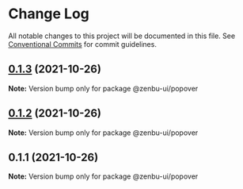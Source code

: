 # Change Log

All notable changes to this project will be documented in this file.
See [Conventional Commits](https://conventionalcommits.org) for commit guidelines.

## [0.1.3](https://github.com/KodepandaID/zenbu-ui/compare/@zenbu-ui/popover@0.1.2...@zenbu-ui/popover@0.1.3) (2021-10-26)

**Note:** Version bump only for package @zenbu-ui/popover





## [0.1.2](https://github.com/KodepandaID/zenbu-ui/compare/@zenbu-ui/popover@0.1.1...@zenbu-ui/popover@0.1.2) (2021-10-26)

**Note:** Version bump only for package @zenbu-ui/popover





## 0.1.1 (2021-10-26)

**Note:** Version bump only for package @zenbu-ui/popover
